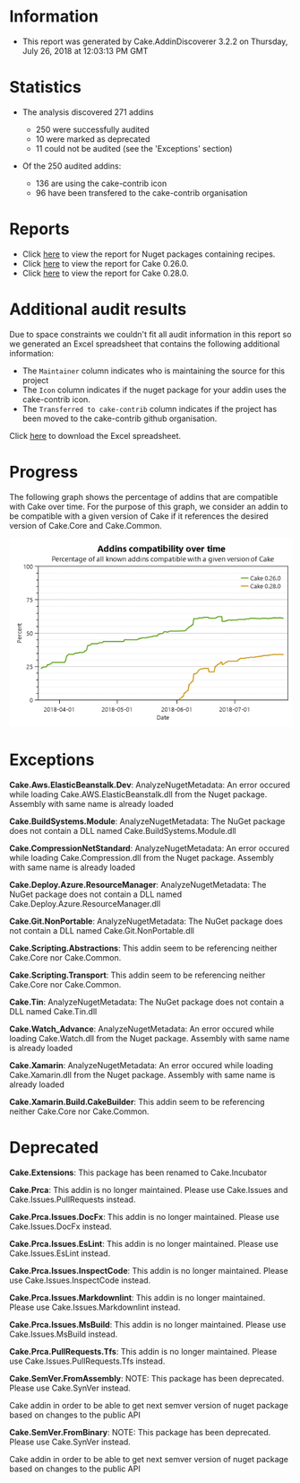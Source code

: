 # Information

- This report was generated by Cake.AddinDiscoverer 3.2.2 on Thursday, July 26, 2018 at 12:03:13 PM GMT

# Statistics

- The analysis discovered 271 addins
  - 250 were successfully audited
  - 10 were marked as deprecated
  - 11 could not be audited (see the 'Exceptions' section)

- Of the 250 audited addins:
  - 136 are using the cake-contrib icon
  - 96 have been transfered to the cake-contrib organisation

# Reports

- Click [here](Audit_for_recipes.md) to view the report for Nuget packages containing recipes.
- Click [here](Audit_for_Cake_0.26.0.md) to view the report for Cake 0.26.0.
- Click [here](Audit_for_Cake_0.28.0.md) to view the report for Cake 0.28.0.

# Additional audit results

Due to space constraints we couldn't fit all audit information in this report so we generated an Excel spreadsheet that contains the following additional information:
- The `Maintainer` column indicates who is maintaining the source for this project
- The `Icon` column indicates if the nuget package for your addin uses the cake-contrib icon.
- The `Transferred to cake-contrib` column indicates if the project has been moved to the cake-contrib github organisation.

Click [here](Audit.xlsx) to download the Excel spreadsheet.

# Progress

The following graph shows the percentage of addins that are compatible with Cake over time. For the purpose of this graph, we consider an addin to be compatible with a given version of Cake if it references the desired version of Cake.Core and Cake.Common.

![](Audit_progress.png)


# Exceptions

**Cake.Aws.ElasticBeanstalk.Dev**: AnalyzeNugetMetadata: An error occured while loading Cake.AWS.ElasticBeanstalk.dll from the Nuget package. Assembly with same name is already loaded

**Cake.BuildSystems.Module**: AnalyzeNugetMetadata: The NuGet package does not contain a DLL named Cake.BuildSystems.Module.dll

**Cake.CompressionNetStandard**: AnalyzeNugetMetadata: An error occured while loading Cake.Compression.dll from the Nuget package. Assembly with same name is already loaded

**Cake.Deploy.Azure.ResourceManager**: AnalyzeNugetMetadata: The NuGet package does not contain a DLL named Cake.Deploy.Azure.ResourceManager.dll

**Cake.Git.NonPortable**: AnalyzeNugetMetadata: The NuGet package does not contain a DLL named Cake.Git.NonPortable.dll

**Cake.Scripting.Abstractions**: This addin seem to be referencing neither Cake.Core nor Cake.Common.

**Cake.Scripting.Transport**: This addin seem to be referencing neither Cake.Core nor Cake.Common.

**Cake.Tin**: AnalyzeNugetMetadata: The NuGet package does not contain a DLL named Cake.Tin.dll

**Cake.Watch_Advance**: AnalyzeNugetMetadata: An error occured while loading Cake.Watch.dll from the Nuget package. Assembly with same name is already loaded

**Cake.Xamarin**: AnalyzeNugetMetadata: An error occured while loading Cake.Xamarin.dll from the Nuget package. Assembly with same name is already loaded

**Cake.Xamarin.Build.CakeBuilder**: This addin seem to be referencing neither Cake.Core nor Cake.Common.


# Deprecated

**Cake.Extensions**: This package has been renamed to Cake.Incubator

**Cake.Prca**: This addin is no longer maintained. Please use Cake.Issues and Cake.Issues.PullRequests instead.

**Cake.Prca.Issues.DocFx**: This addin is no longer maintained. Please use Cake.Issues.DocFx instead. 

**Cake.Prca.Issues.EsLint**: This addin is no longer maintained. Please use Cake.Issues.EsLint instead. 

**Cake.Prca.Issues.InspectCode**: This addin is no longer maintained. Please use Cake.Issues.InspectCode instead. 

**Cake.Prca.Issues.Markdownlint**: This addin is no longer maintained. Please use Cake.Issues.Markdownlint instead. 

**Cake.Prca.Issues.MsBuild**: This addin is no longer maintained. Please use Cake.Issues.MsBuild instead. 

**Cake.Prca.PullRequests.Tfs**: This addin is no longer maintained. Please use Cake.Issues.PullRequests.Tfs instead. 

**Cake.SemVer.FromAssembly**: NOTE: This package has been deprecated.  Please use Cake.SynVer instead.

Cake addin in order to be able to get next semver version of nuget package based on changes to the public API

**Cake.SemVer.FromBinary**: NOTE: This package has been deprecated.  Please use Cake.SynVer instead.
    
Cake addin in order to be able to get next semver version of nuget package based on changes to the public API

